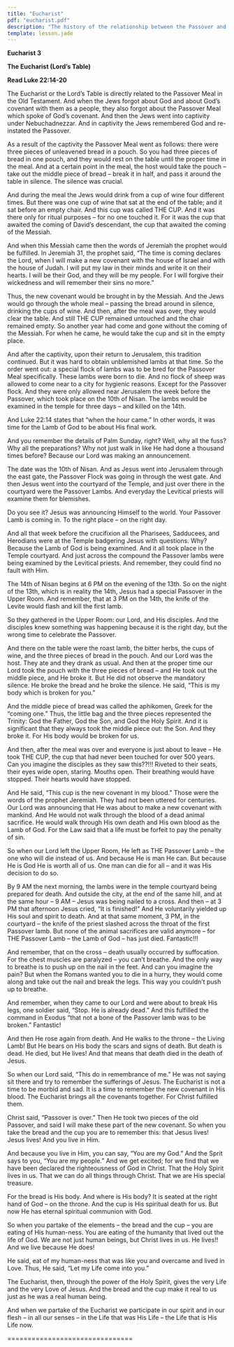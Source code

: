 ```yaml
---
title: "Eucharist"
pdf: "eucharist.pdf"
description: "The history of the relationship between the Passover and the Lord's Supper."
template: lesson.jade
---
```



**Eucharist 3**

**The Eucharist (Lord’s Table)**

**Read Luke 22:14-20**

The Eucharist or the Lord’s Table is directly related to the Passover
Meal in the Old Testament. And when the Jews forgot about God and about
God’s covenant with them as a people, they also forgot about the
Passover Meal which spoke of God’s covenant. And then the Jews went into
captivity under Nebuchadnezzar. And in captivity the Jews remembered God
and re-instated the Passover.

As a result of the captivity the Passover Meal went as follows: there
were three pieces of unleavened bread in a pouch. So you had three
pieces of bread in one pouch, and they would rest on the table until the
proper time in the meal. And at a certain point in the meal, the host
would take the pouch – take out the middle piece of bread – break it in
half, and pass it around the table in silence. The silence was crucial.

And during the meal the Jews would drink from a cup of wine four
different times. But there was one cup of wine that sat at the end of
the table; and it sat before an empty chair. And this cup was called THE
CUP. And it was there only for ritual purposes – for no one touched it.
For it was the cup that awaited the coming of David’s descendant, the
cup that awaited the coming of the Messiah.

And when this Messiah came then the words of Jeremiah the prophet would
be fulfilled. In Jeremiah 31, the prophet said, “The time is coming
declares the Lord, when I will make a new covenant with the house of
Israel and with the house of Judah. I will put my law in their minds and
write it on their hearts. I will be their God, and they will be my
people. For I will forgive their wickedness and will remember their sins
no more.”

Thus, the new covenant would be brought in by the Messiah. And the Jews
would go through the whole meal – passing the bread around in silence,
drinking the cups of wine. And then, after the meal was over, they would
clear the table. And still THE CUP remained untouched and the chair
remained empty. So another year had come and gone without the coming of
the Messiah. For when he came, he would take the cup and sit in the
empty place.

And after the captivity, upon their return to Jerusalem, this tradition
continued. But it was hard to obtain unblemished lambs at that time. So
the order went out: a special flock of lambs was to be bred for the
Passover Meal specifically. These lambs were born to die. And no flock
of sheep was allowed to come near to a city for hygienic reasons. Except
for the Passover flock. And they were only allowed near Jerusalem the
week before the Passover, which took place on the 10th of Nisan. The
lambs would be examined in the temple for three days – and killed on the
14th.

And Luke 22:14 states that “when the hour came.” In other words, it was
time for the Lamb of God to be about His final work.

And you remember the details of Palm Sunday, right? Well, why all the
fuss? Why all the preparations? Why not just walk in like He had done a
thousand times before? Because our Lord was making an announcement.

The date was the 10th of Nisan. And as Jesus went into Jerusalem through
the east gate, the Passover Flock was going in through the west gate.
And then Jesus went into the courtyard of the Temple, and just over
there in the courtyard were the Passover Lambs. And everyday the
Levitical priests will examine them for blemishes.

Do you see it? Jesus was announcing Himself to the world. Your Passover
Lamb is coming in. To the right place – on the right day.

And all that week before the crucifixion all the Pharisees, Sadducees,
and Herodians were at the Temple badgering Jesus with questions. Why?
Because the Lamb of God is being examined. And it all took place in the
Temple courtyard. And just across the compound the Passover lambs were
being examined by the Levitical priests. And remember, they could find
no fault with Him.

The 14th of Nisan begins at 6 PM on the evening of the 13th. So on the
night of the 13th, which is in reality the 14th, Jesus had a special
Passover in the Upper Room. And remember, that at 3 PM on the 14th, the
knife of the Levite would flash and kill the first lamb.

So they gathered in the Upper Room: our Lord, and His disciples. And the
disciples knew something was happening because it is the right day, but
the wrong time to celebrate the Passover.

And there on the table were the roast lamb, the bitter herbs, the cups
of wine, and the three pieces of bread in the pouch. And our Lord was
the host. They ate and they drank as usual. And then at the proper time
our Lord took the pouch with the three pieces of bread – and He took out
the middle piece, and He broke it. But He did not observe the mandatory
silence. He broke the bread and he broke the silence. He said, “This is
my body which is broken for you.”

And the middle piece of bread was called the aphikomen, Greek for the
“coming one.” Thus, the little bag and the three pieces represented the
Trinity: God the Father, God the Son, and God the Holy Spirit. And it is
significant that they always took the middle piece out: the Son. And
they broke it. For His body would be broken for us.

And then, after the meal was over and everyone is just about to leave –
He took THE CUP, the cup that had never been touched for over 500 years.
Can you imagine the disciples as they saw this??!!! Riveted to their
seats, their eyes wide open, staring. Mouths open. Their breathing would
have stopped. Their hearts would have stopped.

And He said, “This cup is the new covenant in my blood.” Those were the
words of the prophet Jeremiah. They had not been uttered for centuries.
Our Lord was announcing that He was about to make a new covenant with
mankind. And He would not walk through the blood of a dead animal
sacrifice. He would walk through His own death and His own blood as the
Lamb of God. For the Law said that a life must be forfeit to pay the
penalty of sin.

So when our Lord left the Upper Room, He left as THE Passover Lamb – the
one who will die instead of us. And because He is man He can. But
because He is God He is worth all of us. One man can die for all – and
it was His decision to do so.

By 9 AM the next morning, the lambs were in the temple courtyard being
prepared for death. And outside the city, at the end of the same hill,
and at the same hour – 9 AM – Jesus was being nailed to a cross. And
then – at 3 PM that afternoon Jesus cried, “It is finished!” And He
voluntarily yielded up His soul and spirit to death. And at that same
moment, 3 PM, in the courtyard – the knife of the priest slashed across
the throat of the first Passover lamb. But none of the animal sacrifices
are valid anymore – for THE Passover Lamb – the Lamb of God – has just
died. Fantastic!!!

And remember, that on the cross – death usually occurred by suffocation.
For the chest muscles are paralyzed – you can’t breathe. And the only
way to breathe is to push up on the nail in the feet. And can you
imagine the pain? But when the Romans wanted you to die in a hurry, they
would come along and take out the nail and break the legs. This way you
couldn’t push up to breathe.

And remember, when they came to our Lord and were about to break His
legs, one soldier said, “Stop. He is already dead.” And this fulfilled
the command in Exodus “that not a bone of the Passover lamb was to be
broken.” Fantastic!

And then He rose again from death. And He walks to the throne – the
Living Lamb! But He bears on His body the scars and signs of death. But
death is dead. He died, but He lives! And that means that death died in
the death of Jesus.

So when our Lord said, “This do in remembrance of me.” He was not saying
sit there and try to remember the sufferings of Jesus. The Eucharist is
not a time to be morbid and sad. It is a time to remember the new
covenant in His blood. The Eucharist brings all the covenants together.
For Christ fulfilled them.

Christ said, “Passover is over.” Then He took two pieces of the old
Passover, and said I will make these part of the new covenant. So when
you take the bread and the cup you are to remember this: that Jesus
lives! Jesus lives! And you live in Him.

And because you live in Him, you can say, “You are my God.” And the
Sprit says to you, “You are my people.” And we get excited; for we find
that we have been declared the righteousness of God in Christ. That the
Holy Spirit lives in us. That we can do all things through Christ. That
we are His special treasure.

For the bread is His body. And where is His body? It is seated at the
right hand of God – on the throne. And the cup is His spiritual death
for us. But now He has eternal spiritual communion with God.

So when you partake of the elements – the bread and the cup – you are
eating of His human-ness. You are eating of the humanity that lived out
the life of God. We are not just human beings, but Christ lives in us.
He lives!! And we live because He does!

He said, eat of my human-ness that was like you and overcame and lived
in Love. Thus, He said, “Let my Life come into you.”

The Eucharist, then, through the power of the Holy Spirit, gives the
very Life and the very Love of Jesus. And the bread and the cup make it
real to us just as he was a real human being.

And when we partake of the Eucharist we participate in our spirit and in
our flesh – in all our senses – in the Life that was His Life – the Life
that is His Life now.

===============================


